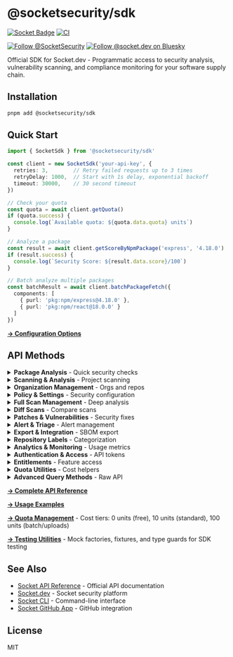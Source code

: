 # @socketsecurity/sdk

[![Socket Badge](https://socket.dev/api/badge/npm/package/@socketsecurity/sdk)](https://socket.dev/npm/package/@socketsecurity/sdk)
[![CI](https://github.com/SocketDev/socket-sdk-js/actions/workflows/ci.yml/badge.svg)](https://github.com/SocketDev/socket-sdk-js/actions/workflows/ci.yml)

[![Follow @SocketSecurity](https://img.shields.io/twitter/follow/SocketSecurity?style=social)](https://twitter.com/SocketSecurity)
[![Follow @socket.dev on Bluesky](https://img.shields.io/badge/Follow-@socket.dev-1DA1F2?style=social&logo=bluesky)](https://bsky.app/profile/socket.dev)

Official SDK for Socket.dev - Programmatic access to security analysis, vulnerability scanning, and compliance monitoring for your software supply chain.

## Installation

```bash
pnpm add @socketsecurity/sdk
```

## Quick Start

```typescript
import { SocketSdk } from '@socketsecurity/sdk'

const client = new SocketSdk('your-api-key', {
  retries: 3,        // Retry failed requests up to 3 times
  retryDelay: 1000,  // Start with 1s delay, exponential backoff
  timeout: 30000,    // 30 second timeout
})

// Check your quota
const quota = await client.getQuota()
if (quota.success) {
  console.log(`Available quota: ${quota.data.quota} units`)
}

// Analyze a package
const result = await client.getScoreByNpmPackage('express', '4.18.0')
if (result.success) {
  console.log(`Security Score: ${result.data.score}/100`)
}

// Batch analyze multiple packages
const batchResult = await client.batchPackageFetch({
  components: [
    { purl: 'pkg:npm/express@4.18.0' },
    { purl: 'pkg:npm/react@18.0.0' }
  ]
})
```

**[→ Configuration Options](./docs/API.md#configuration)**

## API Methods

<details>
<summary><strong>Package Analysis</strong> - Quick security checks</summary>

`batchPackageFetch()` • `batchPackageStream()` • `getIssuesByNpmPackage()` • `getScoreByNpmPackage()`

[→ Documentation](./docs/API.md#package-analysis)
</details>

<details>
<summary><strong>Scanning & Analysis</strong> - Project scanning</summary>

`createDependenciesSnapshot()` • `createOrgFullScan()` • `createScanFromFilepaths()` • `getScan()` • `getScanList()` • `getSupportedScanFiles()`

[→ Documentation](./docs/API.md#scanning--analysis)
</details>

<details>
<summary><strong>Organization Management</strong> - Orgs and repos</summary>

`getOrganizations()` • `createOrgRepo()` • `getOrgRepo()` • `getOrgRepoList()` • `updateOrgRepo()` • `deleteOrgRepo()`

[→ Documentation](./docs/API.md#organization-management)
</details>

<details>
<summary><strong>Policy & Settings</strong> - Security configuration</summary>

`getOrgSecurityPolicy()` • `updateOrgSecurityPolicy()` • `getOrgLicensePolicy()` • `updateOrgLicensePolicy()` • `postSettings()`

[→ Documentation](./docs/API.md#policy--settings)
</details>

<details>
<summary><strong>Full Scan Management</strong> - Deep analysis</summary>

`getOrgFullScanList()` • `getOrgFullScanMetadata()` • `getOrgFullScanBuffered()` • `streamOrgFullScan()` • `deleteOrgFullScan()`

[→ Documentation](./docs/API.md#full-scan-management)
</details>

<details>
<summary><strong>Diff Scans</strong> - Compare scans</summary>

`createOrgDiffScanFromIds()` • `getDiffScanById()` • `listOrgDiffScans()` • `deleteOrgDiffScan()`

[→ Documentation](./docs/API.md#diff-scans)
</details>

<details>
<summary><strong>Patches & Vulnerabilities</strong> - Security fixes</summary>

`streamPatchesFromScan()` • `viewPatch()`

[→ Documentation](./docs/API.md#patches--vulnerabilities)
</details>

<details>
<summary><strong>Alert & Triage</strong> - Alert management</summary>

`getOrgTriage()` • `updateOrgAlertTriage()`

[→ Documentation](./docs/API.md#alert--triage)
</details>

<details>
<summary><strong>Export & Integration</strong> - SBOM export</summary>

`exportCDX()` • `exportSPDX()` • `searchDependencies()` • `uploadManifestFiles()`

[→ Documentation](./docs/API.md#export--integration)
</details>

<details>
<summary><strong>Repository Labels</strong> - Categorization</summary>

`createOrgRepoLabel()` • `getOrgRepoLabel()` • `getOrgRepoLabelList()` • `updateOrgRepoLabel()` • `deleteOrgRepoLabel()`

[→ Documentation](./docs/API.md#repository-labels)
</details>

<details>
<summary><strong>Analytics & Monitoring</strong> - Usage metrics</summary>

`getQuota()` • `getOrgAnalytics()` • `getRepoAnalytics()` • `getAuditLogEvents()`

[→ Documentation](./docs/API.md#analytics--monitoring)
</details>

<details>
<summary><strong>Authentication & Access</strong> - API tokens</summary>

`getAPITokens()` • `postAPIToken()` • `postAPITokensRotate()` • `postAPITokensRevoke()` • `postAPITokenUpdate()`

[→ Documentation](./docs/API.md#authentication--access)
</details>

<details>
<summary><strong>Entitlements</strong> - Feature access</summary>

`getEnabledEntitlements()` • `getEntitlements()`

[→ Documentation](./docs/API.md#entitlements)
</details>

<details>
<summary><strong>Quota Utilities</strong> - Cost helpers</summary>

`getQuotaCost()` • `getRequiredPermissions()` • `calculateTotalQuotaCost()` • `hasQuotaForMethods()` • `getMethodsByQuotaCost()` • `getMethodsByPermissions()` • `getQuotaUsageSummary()` • `getAllMethodRequirements()`

[→ Documentation](./docs/QUOTA.md)
</details>

<details>
<summary><strong>Advanced Query Methods</strong> - Raw API</summary>

`getApi()` • `sendApi()`

[→ Documentation](./docs/API.md#advanced-query-methods)
</details>

**[→ Complete API Reference](./docs/API.md)**

**[→ Usage Examples](./docs/EXAMPLES.md)**

**[→ Quota Management](./docs/QUOTA.md)** - Cost tiers: 0 units (free), 10 units (standard), 100 units (batch/uploads)

**[→ Testing Utilities](./docs/TESTING.md)** - Mock factories, fixtures, and type guards for SDK testing

## See Also

- [Socket API Reference](https://docs.socket.dev/reference) - Official API documentation
- [Socket.dev](https://socket.dev/) - Socket security platform
- [Socket CLI](https://github.com/SocketDev/socket-cli-js) - Command-line interface
- [Socket GitHub App](https://github.com/apps/socket-security) - GitHub integration

## License

MIT
